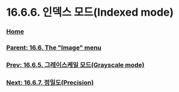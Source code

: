 # 16.6.6. 인덱스 모드(Indexed mode)

### [Home](./00-home.md)
### [Parent: 16.6. The "Image" menu](./16-06-00-the-image-menu.md)
### [Prev: 16.6.5. 그레이스케일 모드(Grayscale mode)](./16-06-05-grayscale-mode.md)
### [Next: 16.6.7. 정밀도(Precision)](./16-06-07-precision.md)
